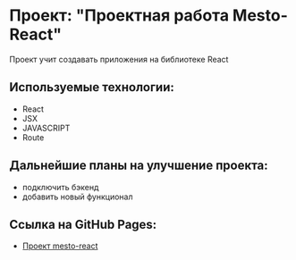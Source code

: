 # Проект: "Проектная работа Mesto-React"

Проект учит создавать приложения на библиотеке React

## Используемые технологии:

- React
- JSX
- JAVASCRIPT
- Route

## Дальнейшие планы на улучшение проекта:

- подключить бэкенд
- добавить новый функционал

## Ссылка на GitHub Pages: 

- [Проект mesto-react](https://tatianamil.github.io/mesto-react/)
